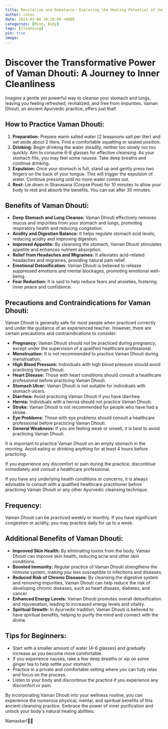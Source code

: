 ```yaml
---
title: Revitalize and Rebalance- Exploring the Healing Potential of Vaman Dhouti 
author: cotes
date: 2024-03-08 20:28:00 +0800
categories: [Mind, Body]
tags: [cleansing] 
pin: true
image: 
---
```


# Discover the Transformative Power of Vaman Dhouti: A Journey to Inner Cleanliness

Imagine a gentle yet powerful way to cleanse your stomach and lungs, leaving you feeling refreshed, revitalized, and free from impurities. Vaman Dhouti, an ancient Ayurvedic practice, offers just that!

## How to Practice Vaman Dhouti:

1. **Preparation:** Prepare warm salted water (2 teaspoons salt per liter) and set aside about 2 liters. Find a comfortable squatting or seated position.
2. **Drinking:** Begin drinking the water steadily, neither too slowly nor too quickly. Aim to consume 6-8 glasses for effective cleansing. As your stomach fills, you may feel some nausea. Take deep breaths and continue drinking.
3. **Expulsion:** Once your stomach is full, stand up and gently press two fingers on the back of your tongue. This will trigger the expulsion of water. Continue pressing until no more water comes out.
4. **Rest:** Lie down in Shavasana (Corpse Pose) for 10 minutes to allow your body to rest and absorb the benefits. You can eat after 30 minutes.

## Benefits of Vaman Dhouti:

- **Deep Stomach and Lung Cleanse:** Vaman Dhouti effectively removes mucus and impurities from your stomach and lungs, promoting respiratory health and reducing congestion.
- **Acidity and Digestion Balance:** It helps regulate stomach acid levels, reducing acidity and improving digestion.
- **Improved Appetite:** By cleansing the stomach, Vaman Dhouti stimulates appetite and enhances nutrient absorption.
- **Relief from Headaches and Migraines:** It alleviates acid-related headaches and migraines, providing natural pain relief.
- **Emotional Detoxification:** Vaman Dhouti is believed to release suppressed emotions and mental blockages, promoting emotional well-being.
- **Fear Reduction:** It is said to help reduce fears and anxieties, fostering inner peace and confidence.

## Precautions and Contraindications for Vaman Dhouti:

Vaman Dhouti is generally safe for most people when practiced correctly and under the guidance of an experienced teacher. However, there are certain precautions and contraindications to consider:

- **Pregnancy:** Vaman Dhouti should not be practiced during pregnancy, except under the supervision of a qualified healthcare professional.
- **Menstruation:** It is not recommended to practice Vaman Dhouti during menstruation.
- **High Blood Pressure:** Individuals with high blood pressure should avoid practicing Vaman Dhouti.
- **Heart Disease:** Those with heart conditions should consult a healthcare professional before practicing Vaman Dhouti.
- **Stomach Ulcer:** Vaman Dhouti is not suitable for individuals with stomach ulcers.
- **Diarrhea:** Avoid practicing Vaman Dhouti if you have diarrhea.
- **Hernia:** Individuals with a hernia should not practice Vaman Dhouti.
- **Stroke:** Vaman Dhouti is not recommended for people who have had a stroke.
- **Eye Problems:** Those with eye problems should consult a healthcare professional before practicing Vaman Dhouti.
- **General Weakness:** If you are feeling weak or unwell, it is best to avoid practicing Vaman Dhouti.

It is important to practice Vaman Dhouti on an empty stomach in the morning. Avoid eating or drinking anything for at least 4 hours before practicing.

If you experience any discomfort or pain during the practice, discontinue immediately and consult a healthcare professional.

If you have any underlying health conditions or concerns, it is always advisable to consult with a qualified healthcare practitioner before practicing Vaman Dhouti or any other Ayurvedic cleansing technique.

## Frequency:

Vaman Dhouti can be practiced weekly or monthly. If you have significant congestion or acidity, you may practice daily for up to a week.

## Additional Benefits of Vaman Dhouti:

- **Improved Skin Health:** By eliminating toxins from the body, Vaman Dhouti can improve skin health, reducing acne and other skin conditions.
- **Boosted Immunity:** Regular practice of Vaman Dhouti strengthens the immune system, making you less susceptible to infections and diseases.
- **Reduced Risk of Chronic Diseases:** By cleansing the digestive system and removing impurities, Vaman Dhouti can help reduce the risk of developing chronic diseases, such as heart disease, diabetes, and cancer.
- **Enhanced Energy Levels:** Vaman Dhouti promotes overall detoxification and rejuvenation, leading to increased energy levels and vitality.
- **Spiritual Growth:** In Ayurvedic tradition, Vaman Dhouti is believed to have spiritual benefits, helping to purify the mind and connect with the divine.

## Tips for Beginners:

- Start with a smaller amount of water (4-6 glasses) and gradually increase as you become more comfortable.
- If you experience nausea, take a few deep breaths or sip on some ginger tea to help settle your stomach.
- Practice in a private and comfortable setting where you can fully relax and focus on the process.
- Listen to your body and discontinue the practice if you experience any discomfort or pain.

By incorporating Vaman Dhouti into your wellness routine, you can experience the numerous physical, mental, and spiritual benefits of this ancient cleansing practice. Embrace the power of inner purification and unlock your body's natural healing abilities.

Namaskar!🙏✨